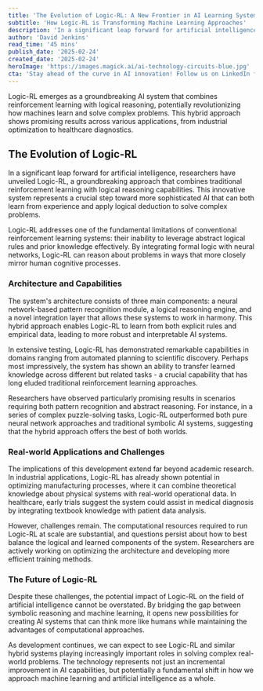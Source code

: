 ```yaml
---
title: 'The Evolution of Logic-RL: A New Frontier in AI Learning Systems'
subtitle: 'How Logic-RL is Transforming Machine Learning Approaches'
description: 'In a significant leap forward for artificial intelligence, researchers have unveiled Logic-RL, a groundbreaking approach that combines traditional reinforcement learning with logical reasoning capabilities. This innovative system represents a crucial step toward more sophisticated AI that can both learn from experience and apply logical deduction to solve complex problems.'
author: 'David Jenkins'
read_time: '45 mins'
publish_date: '2025-02-24'
created_date: '2025-02-24'
heroImage: 'https://images.magick.ai/ai-technology-circuits-blue.jpg'
cta: 'Stay ahead of the curve in AI innovation! Follow us on LinkedIn for regular updates on groundbreaking developments in artificial intelligence and machine learning.'
---
```


Logic-RL emerges as a groundbreaking AI system that combines reinforcement learning with logical reasoning, potentially revolutionizing how machines learn and solve complex problems. This hybrid approach shows promising results across various applications, from industrial optimization to healthcare diagnostics.

## The Evolution of Logic-RL

In a significant leap forward for artificial intelligence, researchers have unveiled Logic-RL, a groundbreaking approach that combines traditional reinforcement learning with logical reasoning capabilities. This innovative system represents a crucial step toward more sophisticated AI that can both learn from experience and apply logical deduction to solve complex problems.

Logic-RL addresses one of the fundamental limitations of conventional reinforcement learning systems: their inability to leverage abstract logical rules and prior knowledge effectively. By integrating formal logic with neural networks, Logic-RL can reason about problems in ways that more closely mirror human cognitive processes.

### Architecture and Capabilities

The system's architecture consists of three main components: a neural network-based pattern recognition module, a logical reasoning engine, and a novel integration layer that allows these systems to work in harmony. This hybrid approach enables Logic-RL to learn from both explicit rules and empirical data, leading to more robust and interpretable AI systems.

In extensive testing, Logic-RL has demonstrated remarkable capabilities in domains ranging from automated planning to scientific discovery. Perhaps most impressively, the system has shown an ability to transfer learned knowledge across different but related tasks - a crucial capability that has long eluded traditional reinforcement learning approaches.

Researchers have observed particularly promising results in scenarios requiring both pattern recognition and abstract reasoning. For instance, in a series of complex puzzle-solving tasks, Logic-RL outperformed both pure neural network approaches and traditional symbolic AI systems, suggesting that the hybrid approach offers the best of both worlds.

### Real-world Applications and Challenges

The implications of this development extend far beyond academic research. In industrial applications, Logic-RL has already shown potential in optimizing manufacturing processes, where it can combine theoretical knowledge about physical systems with real-world operational data. In healthcare, early trials suggest the system could assist in medical diagnosis by integrating textbook knowledge with patient data analysis.

However, challenges remain. The computational resources required to run Logic-RL at scale are substantial, and questions persist about how to best balance the logical and learned components of the system. Researchers are actively working on optimizing the architecture and developing more efficient training methods.

### The Future of Logic-RL

Despite these challenges, the potential impact of Logic-RL on the field of artificial intelligence cannot be overstated. By bridging the gap between symbolic reasoning and machine learning, it opens new possibilities for creating AI systems that can think more like humans while maintaining the advantages of computational approaches.

As development continues, we can expect to see Logic-RL and similar hybrid systems playing increasingly important roles in solving complex real-world problems. The technology represents not just an incremental improvement in AI capabilities, but potentially a fundamental shift in how we approach machine learning and artificial intelligence as a whole.